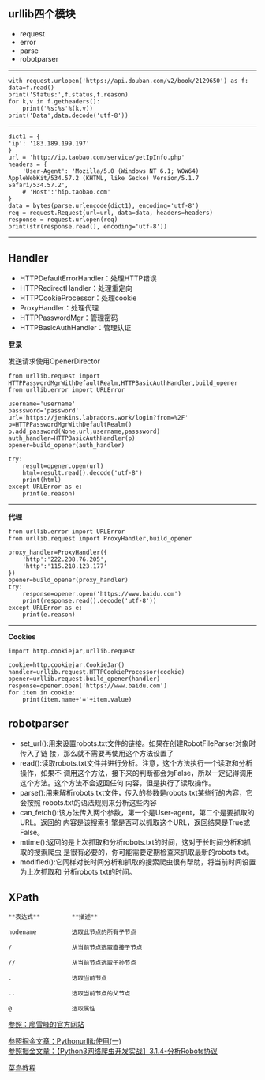urllib四个模块
-
* request
* error
* parse
* robotparser
***
    with request.urlopen('https://api.douban.com/v2/book/2129650') as f:
    data=f.read()
    print('Status:',f.status,f.reason)
    for k,v in f.getheaders():
        print('%s:%s'%(k,v))
    print('Data',data.decode('utf-8'))
***
    dict1 = {
    'ip': '183.189.199.197'
    }
    url = 'http://ip.taobao.com/service/getIpInfo.php'
    headers = {
        'User-Agent': 'Mozilla/5.0 (Windows NT 6.1; WOW64) AppleWebKit/534.57.2 (KHTML, like Gecko) Version/5.1.7 Safari/534.57.2',
        # 'Host':'hip.taobao.com'
    }
    data = bytes(parse.urlencode(dict1), encoding='utf-8')
    req = request.Request(url=url, data=data, headers=headers)
    response = request.urlopen(req)
    print(str(response.read(), encoding='utf-8'))
***
Handler
-
* HTTPDefaultErrorHandler：处理HTTP错误
* HTTPRedirectHandler：处理重定向
* HTTPCookieProcessor：处理cookie
* ProxyHandler：处理代理
* HTTPPasswordMgr：管理密码
* HTTPBasicAuthHandler：管理认证

**登录**

发送请求使用OpenerDirector

    from urllib.request import HTTPPasswordMgrWithDefaultRealm,HTTPBasicAuthHandler,build_opener
    from urllib.error import URLError

    username='username'
    passsword='password'
    url='https://jenkins.labradors.work/login?from=%2F'
    p=HTTPPasswordMgrWithDefaultRealm()
    p.add_password(None,url,username,passsword)
    auth_handler=HTTPBasicAuthHandler(p)
    opener=build_opener(auth_handler)

    try:
        result=opener.open(url)
        html=result.read().decode('utf-8')
        print(html)
    except URLError as e:
        print(e.reason)
***
**代理**

    from urllib.error import URLError
    from urllib.request import ProxyHandler,build_opener

    proxy_handler=ProxyHandler({
        'http':'222.208.76.205',
        'http':'115.218.123.177'
    })
    opener=build_opener(proxy_handler)
    try:
        response=opener.open('https://www.baidu.com')
        print(response.read().decode('utf-8'))
    except URLError as e:
        print(e.reason)
***
**Cookies**

    import http.cookiejar,urllib.request

    cookie=http.cookiejar.CookieJar()
    handler=urllib.request.HTTPCookieProcessor(cookie)
    opener=urllib.request.build_opener(handler)
    response=opener.open('https://www.baidu.com')
    for item in cookie:
        print(item.name+'='+item.value)
robotparser
-
* set_url():用来设置robots.txt文件的链接。如果在创建RobotFileParser对象时传入了链
接，那么就不需要再使用这个方法设置了
* read():读取robots.txt文件并进行分析。注意，这个方法执行一个读取和分析操作，如果不
调用这个方法，接下来的判断都会为False，所以一定记得调用这个方法。这个方法不会返回任何
内容，但是执行了读取操作。
* parse():用来解析robots.txt文件，传入的参数是robots.txt某些行的内容，它会按照
robots.txt的语法规则来分析这些内容
* can_fetch():该方法传入两个参数，第一个是User-agent，第二个是要抓取的URL。返回的
内容是该搜索引擎是否可以抓取这个URL，返回结果是True或False。
* mtime():返回的是上次抓取和分析robots.txt的时间，这对于长时间分析和抓取的搜索爬虫
是很有必要的，你可能需要定期检查来抓取最新的robots.txt。
* modified():它同样对长时间分析和抓取的搜索爬虫很有帮助，将当前时间设置为上次抓取和
分析robots.txt的时间。

XPath
-
    **表达式**         **描述**
    
    nodename          选取此节点的所有子节点
    
    /                 从当前节点选取直接子节点
    
    //                从当前节点选取子孙节点
    
    .                 选取当前节点
    
    ..                选取当前节点的父节点
    
    @                 选取属性

  [参照：廖雪峰的官方网站](https://www.liaoxuefeng.com/wiki/0014316089557264a6b348958f449949df42a6d3a2e542c000)

  [参照掘金文章：Pythonurllib使用(一)](https://juejin.im/entry/5ab441996fb9a028b547cddc?utm_source=gold_browser_extension)      
  [参照掘金文章：【Python3网络爬虫开发实战】3.1.4-分析Robots协议](https://juejin.im/post/5aa9f5996fb9a028d70053a9)
  
  [菜鸟教程](http://www.runoob.com/python/python-files-io.html)
    
    
    
    
    
    
    
    
    
    
    
    
    
    
    
    

